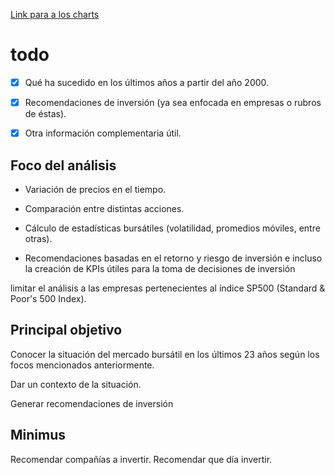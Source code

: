 
[Link para a los charts](https://ossified-osiris.vercel.app)


# todo

- [X] Qué ha sucedido en los últimos años a partir del año 2000.

- [X] Recomendaciones de inversión (ya sea enfocada en empresas o rubros de éstas).

- [X] Otra información complementaria útil.

## Foco del análisis

- Variación de precios en el tiempo.

- Comparación entre distintas acciones.

- Cálculo de estadísticas bursátiles (volatilidad, promedios móviles, entre otras).

- Recomendaciones basadas en el retorno y riesgo de inversión e incluso la creación de KPIs útiles para la toma de decisiones de inversión

limitar el análisis a las empresas pertenecientes al índice SP500 (Standard & Poor's 500 Index).

## Principal objetivo

Conocer la situación del mercado bursátil en los últimos 23 años según los focos mencionados anteriormente.

Dar un contexto de la situación.

Generar recomendaciones de inversión

## Minimus 

Recomendar compañías a invertir.
Recomendar que día invertir.